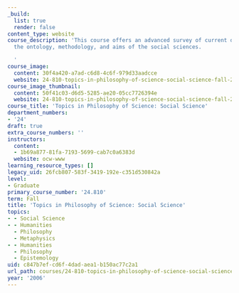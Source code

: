 ```yaml
---
_build:
  list: true
  render: false
content_type: website
course_description: 'This course offers an advanced survey of current debates about
  the ontology, methodology, and aims of the social sciences.

  '
course_image:
  content: 30f4a420-a7ad-c6d8-4c6f-979d33aadcce
  website: 24-810-topics-in-philosophy-of-science-social-science-fall-2006
course_image_thumbnail:
  content: 50f41c03-d6d5-5285-ae20-05cc7726394e
  website: 24-810-topics-in-philosophy-of-science-social-science-fall-2006
course_title: 'Topics in Philosophy of Science: Social Science'
department_numbers:
- '24'
draft: true
extra_course_numbers: ''
instructors:
  content:
  - 1b69a877-81fa-7193-5699-cab7c0a6383d
  website: ocw-www
learning_resource_types: []
legacy_uid: 26fcb807-583f-3419-192e-c351d530842a
level:
- Graduate
primary_course_number: '24.810'
term: Fall
title: 'Topics in Philosophy of Science: Social Science'
topics:
- - Social Science
- - Humanities
  - Philosophy
  - Metaphysics
- - Humanities
  - Philosophy
  - Epistemology
uid: c847b7ef-cd6f-4dad-aea1-b150ac77c2a1
url_path: courses/24-810-topics-in-philosophy-of-science-social-science-fall-2006
year: '2006'
---
```

